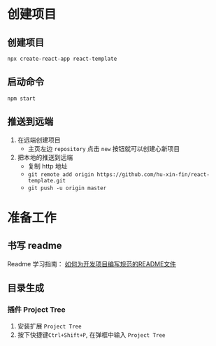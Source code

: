 # 创建项目
## 创建项目
`npx create-react-app react-template`
## 启动命令
`npm start`
## 推送到远端
1. 在远端创建项目
    * 主页左边 `repository` 点击 `new` 按钮就可以创建心新项目
2. 把本地的推送到远端
    * 复制 http 地址
    * `git remote add origin https://github.com/hu-xin-fin/react-template.git`
    * `git push -u origin master`

# 准备工作
## 书写 readme
Readme 学习指南： [如何为开发项目编写规范的README文件](https://www.bbsmax.com/A/gVdn9VYE5W/)
## 目录生成
### 插件 Project Tree
1. 安装扩展 `Project Tree`
2. 按下快捷键`Ctrl+Shift+P`, 在弹框中输入 `Project Tree`